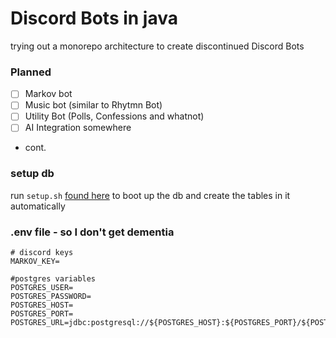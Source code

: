 # Discord Bots in java

trying out a monorepo architecture to create discontinued Discord Bots

### Planned

- [ ] Markov bot
- [ ] Music bot (similar to Rhytmn Bot)
- [ ] Utility Bot (Polls, Confessions and whatnot)
- [ ] AI Integration somewhere
- cont.

### setup db

run `setup.sh` [found here](./db_setup/) to boot up the db and create the tables in it automatically

### .env file - so I don't get dementia

```
# discord keys
MARKOV_KEY=

#postgres variables
POSTGRES_USER=
POSTGRES_PASSWORD=
POSTGRES_HOST=
POSTGRES_PORT=
POSTGRES_URL=jdbc:postgresql://${POSTGRES_HOST}:${POSTGRES_PORT}/${POSTGRES_USER}

```